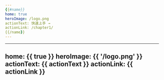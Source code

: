 ```yaml
---
{{#name}}
home: true
heroImage: /logo.png
actionText: 快速上手 →
actionLink: /chapter1/
{{/name}}
---
```


---
home: {{ true }}
heroImage: {{ '/logo.png' }}
actionText: {{ actionText }}
actionLink: {{ actionLink }}
---

